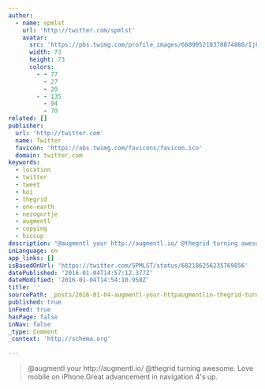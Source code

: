 ```yaml
---
author:
  - name: spmlst
    url: 'http://twitter.com/spmlst'
    avatar:
      src: 'https://pbs.twimg.com/profile_images/660905210378874880/IjFDSX4b_bigger.jpg'
      width: 73
      height: 73
      colors:
        - - 77
          - 27
          - 20
        - - 135
          - 94
          - 70
related: []
publisher:
  url: 'http://twitter.com'
  name: Twitter
  favicon: 'https://abs.twimg.com/favicons/favicon.ico'
  domain: twitter.com
keywords:
  - location
  - twitter
  - tweet
  - koi
  - thegrid
  - one-earth
  - nezognrtje
  - augmentl
  - copying
  - hiccup
description: "@augmentl your http://augmentl.io/ @thegrid turning awesome. Love mobile on iPhone.Great advancement in navigation 4's up."
inLanguage: en
app_links: []
isBasedOnUrl: 'https://twitter.com/SPMLST/status/682186256235769856'
datePublished: '2016-01-04T14:57:12.377Z'
dateModified: '2016-01-04T14:54:10.958Z'
title: ''
sourcePath: _posts/2016-01-04-augmentl-your-httpaugmentlio-thegrid-turning-awesome.md
published: true
inFeed: true
hasPage: false
inNav: false
_type: Comment
_context: 'http://schema.org'

---
```

> &commat;augmentl your http&colon;&sol;&sol;augmentl&period;io&sol; &commat;thegrid turning awesome&period; Love mobile on iPhone&period;Great advancement in navigation 4's up&period;